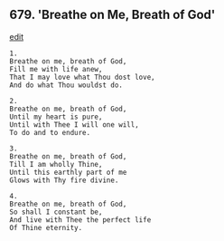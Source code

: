 
## 679.  'Breathe on Me, Breath of God'
[edit](https://docs.google.com/document/d/14dcIdaJZdqWM%2DW0uO3aPw2JwgkYuycAM/edit?mode=html)



    1.
    Breathe on me, breath of God,
    Fill me with life anew,
    That I may love what Thou dost love,
    And do what Thou wouldst do.

    2.
    Breathe on me, breath of God,
    Until my heart is pure,
    Until with Thee I will one will,
    To do and to endure.

    3.
    Breathe on me, breath of God,
    Till I am wholly Thine,
    Until this earthly part of me
    Glows with Thy fire divine.

    4.
    Breathe on me, breath of God,
    So shall I constant be,
    And live with Thee the perfect life
    Of Thine eternity.
